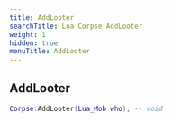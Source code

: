 ```yaml
---
title: AddLooter
searchTitle: Lua Corpse AddLooter
weight: 1
hidden: true
menuTitle: AddLooter
---
```

## AddLooter
```lua
Corpse:AddLooter(Lua_Mob who); -- void
```